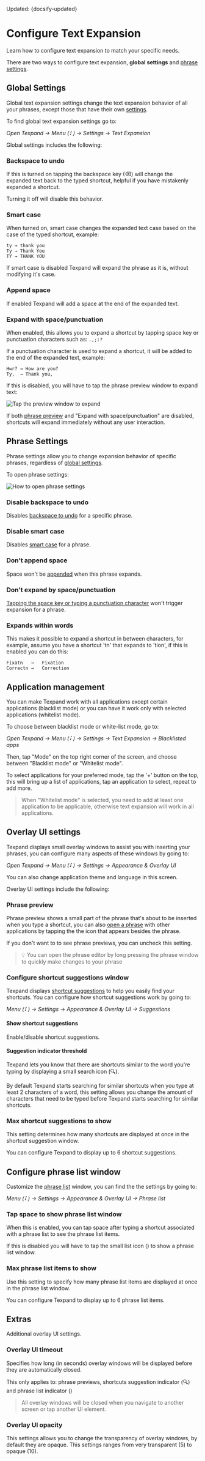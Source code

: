 Updated: {docsify-updated}

# Configure Text Expansion

Learn how to configure text expansion to match your specific needs.

There are two ways to configure text expansion, **global settings** and [phrase settings](#phrase-settings).

## Global Settings

Global text expansion settings change the text expansion behavior of all your phrases, except those that have their own [settings](#phrase-settings). 

To find global text expansion settings go to: 

*Open Texpand → Menu (⠇) → Settings → Text Expansion* 

Global settings includes the following:

### Backspace to undo

If this is turned on tapping the backspace key (⌫) will change the expanded text back to the typed shortcut, helpful if you have mistakenly expanded a shortcut.

Turning it off will disable this behavior.

### Smart case

When turned on, smart case changes the expanded text case based on the case of the typed shortcut, example:

```
ty → thank you
Ty → Thank You
TY → THANK YOU
```

If smart case is disabled Texpand will expand the phrase as it is, without modifying it's case.

### Append space

If enabled Texpand will add a space at the end of the expanded text.


### Expand with space/punctuation

When enabled, this allows you to expand a shortcut by tapping space key or punctuation characters such as: `.,;:?`

If a punctuation character is used to expand a shortcut, it will be added to the end of the expanded text, example:

```
Hwr? → How are you?
Ty,  → Thank you, 
```

If this is disabled, you will have to tap the phrase preview window to expand text:

![Tap the preview window to expand](img/expand_by_tap.png)

If both [phrase preview](#phrase-preview) and "Expand with space/punctuation" are disabled, shortcuts will expand immediately without any user interaction.


## Phrase Settings

Phrase settings allow you to change expansion behavior of specific phrases, regardless of [global settings](#global-settings).

To open phrase settings:

![How to open phrase settings](img/phrase_settings_steps.png)


### Disable backspace to undo

Disables [backspace to undo](#backspace-to-undo) for a specific phrase.

### Disable smart case

Disables [smart case](#smart-case) for a phrase.

### Don't append space

Space won't be [appended](#append-space) when this phrase expands.

### Don't expand by space/punctuation

[Tapping the space key or typing a punctuation character](#expand-with-spacepunctuation) won't trigger expansion for a phrase.

### Expands within words

This makes it possible to expand a shortcut in between characters, for example, assume you have a shortcut 'tn' that expands to 'tion', if this is enabled you can do this:

```
Fixatn   →   Fixation
Correctn →   Correction
```

## Application management

You can make Texpand work with all applications except certain applications (blacklist mode) or you can have it work only with selected applications (whitelist mode).

To choose between blacklist mode or white-list mode, go to:

*Open Texpand → Menu (⠇) → Settings → Text Expansion → Blacklisted apps* 

Then, tap "Mode" on the top right corner of the screen, and choose between "Blacklist mode" or "Whitelist mode".

To select applications for your preferred mode, tap the '+' button on the top, this will bring up a list of applications, tap an application to select, repeat to add more.


> When "Whitelist mode" is selected, you need to add at least one application to be applicable, otherwise text expansion will work in all applications.

## Overlay UI settings

Texpand displays small overlay windows to assist you with inserting your phrases, you can configure many aspects of these windows by going to:

*Open Texpand → Menu (⠇) → Settings → Appearance & Overlay UI* 

You can also change application theme and language in this screen.

Overlay UI settings include the following:


### Phrase preview

Phrase preview shows a small part of the phrase that's about to be inserted when you type a shortcut, you can also [open a phrase](getting-started?id=opening-your-phrases-with-other-applications ':target=_blank') with other applications by tapping the the icon that appears besides the phrase.

If you don't want to to see phrase previews, you can uncheck this setting.

>💡 You can open the phrase editor by long pressing the phrase window to quickly make changes to your phrase

### Configure shortcut suggestions window

Texpand displays [shortcut suggestions](/README?id=shortcut-suggestions) to help you easily find your shortcuts. You can configure how shortcut suggestions work by going to: 

*Menu (⠇) → Settings → Appearance & Overlay UI → Suggestions* 

#### Show shortcut suggestions

Enable/disable shortcut suggestions.

#### Suggestion indicator threshold

Texpand lets you know that there are shortcuts similar to the word you're typing by displaying a small search icon (🔍).

By default Texpand starts searching for similar shortcuts when you type at least 2 characters of a word, this setting allows you change the amount of characters that need to be typed before Texpand starts searching for similar shortcuts.

### Max shortcut suggestions to show

This setting determines how many shortcuts are displayed at once in the shortcut suggestion window. 

You can configure Texpand to display up to 6 shortcut suggestions.

## Configure phrase list window

Customize the [phrase list](/getting-started?id=creating-a-phrase-list ':target=_self') window, you can find the the settings by going to: 

*Menu (⠇) → Settings → Appearance & Overlay UI → Phrase list* 


### Tap space to show phrase list window

When this is enabled, you can tap space after typing a shortcut associated with a phrase list to see the phrase list items. 

If this is disabled you will have to tap the small list icon (<i class="bx bx-list-ul"></i>) to show a phrase list window.

### Max phrase list items to show

Use this setting to specify how many phrase list items are displayed at once in the phrase list window. 

You can configure Texpand to display up to 6 phrase list items.


## Extras

Additional overlay UI settings.

### Overlay UI timeout

Specifies how long (in seconds) overlay windows will be displayed before they are automatically closed. 

This only applies to: phrase previews, shortcuts suggestion indicator (🔍) and phrase list indicator (<i class="bx bx-list-ul"></i>)

> All overlay windows will be closed when 		you navigate to another screen or tap another UI element.


### Overlay UI opacity

This settings allows you to change the transparency of overlay windows, by default they are opaque. This settings ranges from very transparent (5) to opaque (10).




